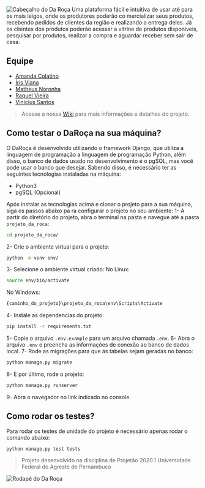![Cabeçalho do Da Roça](https://github.com/irisviana/Da_Roca/blob/main/artefatos/wiki-header.png)
Uma plataforma fácil e intuitiva de usar até para os mais leigos, onde os produtores poderão co
mercializar seus produtos, recebendo pedidos de clientes da região e realizando a entrega deles.
Já os clientes dos produtos poderão acessar a vitrine de produtos disponíveis, pesquisar por
produtos, realizar a compra e aguardar receber sem sair de casa.

## Equipe
- [Amanda Colatino](https://github.com/amandacl)
- [Íris Viana](https://github.com/irisviana)
- [Matheus Noronha](https://github.com/matheusnoronha)
- [Raquel Vieira](https://github.com/RaquelVieiraa)
- [Vinícius Santos](https://github.com/vinesnts)

> Acesse a nossa [Wiki](https://github.com/irisviana/Da_Roca/wiki) para mais informações e detalhes do projeto.

## Como testar o DaRoça na sua máquina?
O DaRoça é desenvolvido utilizando o framework Django, que utiliza a linguagem de programação
a linguagem de programação Python, além disso, o banco de dados usado no desenvolvimento é o
pgSQL, mas você pode usar o banco que desejar. Sabendo disso, é necessário ter as seguintes 
tecnologias instaladas na máquina:
- Python3
- pgSQL (Opcional)

Após instalar as tecnologias acima e clonar o projeto para a sua máquina, siga os passos abaixo pa
ra configurar o projeto no seu ambiente:
1- A partir do diretório do projeto, abra o terminal na pasta e navegue até a pasta `projeto_da_roca`:
```sh
cd projeto_da_roca/
```
2- Crie o ambiente virtual para o projeto:
```sh
python -m venv env/
```
3- Selecione o ambiente virtual criado:
No Linux:
```sh
source env/bin/activate
```
No Windows:
```sh
{caminho_do_projeto}\projeto_da_roca\env\Scripts\Activate
```
4- Instale as dependencias do projeto:
```sh
pip install -r requirements.txt
```
5- Copie o arquivo `.env.example` para um arquivo chamada `.env`.
6- Abra o arquivo `.env` e preencha as informações de conexão ao banco de dados local.
7- Rode as migrações para que as tabelas sejam geradas no banco:
```sh
python manage.py migrate
```
8- E por último, rode o projeto:
```sh
python manage.py runserver
```
9- Abra o navegador no link indicado no console.

## Como rodar os testes?
Para rodar os testes de unidade do projeto é necessário apenas rodar o comando abaixo:
```sh
python manage.py test tests
```

> Projeto desenvolvido na disciplina de Projetão 2020.1
> Universidade Federal do Agreste de Pernambuco

![Rodapé do Da Roça](https://github.com/irisviana/Da_Roca/blob/main/artefatos/wiki-footer.png)
